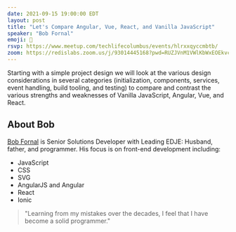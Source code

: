 ```yaml
---
date: 2021-09-15 19:00:00 EDT
layout: post
title: "Let's Compare Angular, Vue, React, and Vanilla JavaScript"
speaker: "Bob Fornal"
emoji: 🎤
rsvp: https://www.meetup.com/techlifecolumbus/events/hlrxxqyccmbtb/
zoom: https://redislabs.zoom.us/j/93014445168?pwd=RUZJVnM1VWlKbWxEOEkvc01qYURqdz09
---
```


Starting with a simple project design we will look at the various design considerations in several categories (initialization, components, services, event handling, build tooling, and testing) to compare and contrast the various strengths and weaknesses of Vanilla JavaScript, Angular, Vue, and React.

## About Bob

[Bob Fornal](https://twitter.com/rfornal) is Senior Solutions Developer with Leading EDJE: Husband, father, and programmer. His focus is on front-end development including:

- JavaScript
- CSS
- SVG
- AngularJS and Angular
- React
- Ionic

> "Learning from my mistakes over the decades, I feel that I have become a solid programmer."

